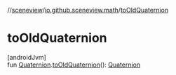 //[sceneview](../../index.md)/[io.github.sceneview.math](index.md)/[toOldQuaternion](to-old-quaternion.md)

# toOldQuaternion

[androidJvm]\
fun [Quaternion](../dev.romainguy.kotlin.math/-quaternion/index.md).[toOldQuaternion](to-old-quaternion.md)(): [Quaternion](../com.google.ar.sceneform.math/-quaternion/index.md)
